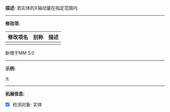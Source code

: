 **描述:** 若实体的X轴动量在指定范围内.

---

**修改项:**

| 修改项名  | 别称           | 描述                      |
| --------- | -------------- | ------------------------- |
|     |  |  |

新增于MM 5.0

---

**示例:**

```
无
```

---

**拓展信息:**

- [x] 检测对象: 实体